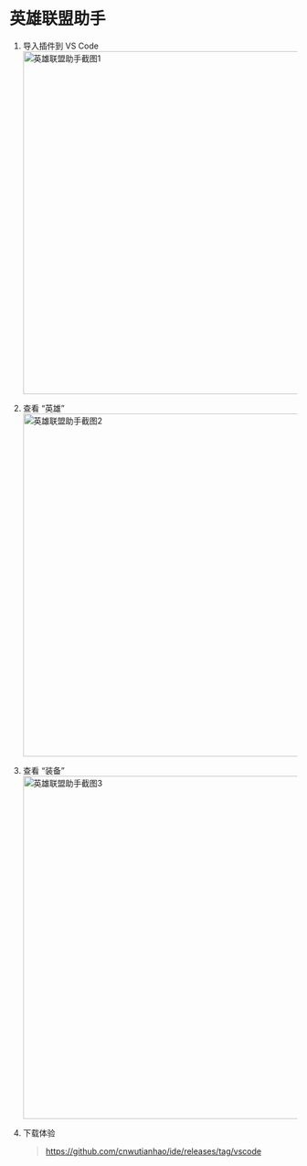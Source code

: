 # 英雄联盟助手

1. 导入插件到 VS Code
   <br/><img src="https://github.com/cnwutianhao/ide/assets/13990136/4c8da4ff-a09b-41c5-9252-d08b471e935c" alt="英雄联盟助手截图1" width="600">

2. 查看 “英雄”
   <br/><img src="https://github.com/cnwutianhao/ide/assets/13990136/b5e2c14f-430c-4960-b621-62dee22af371" alt="英雄联盟助手截图2" width="600">

4. 查看 “装备”
   <br/><img src="https://github.com/cnwutianhao/ide/assets/13990136/25830faf-258e-42b4-ac98-9fb5ca3e8d1c" alt="英雄联盟助手截图3" width="600">

6. 下载体验
   > https://github.com/cnwutianhao/ide/releases/tag/vscode
